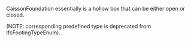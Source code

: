 ﻿CaissonFoundation essentially is a hollow box that can be either open or closed.

(NOTE: corresponding predefined type is deprecated from IfcFootingTypeEnum).
